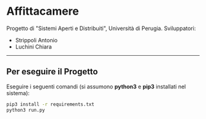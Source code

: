 #  Affittacamere
Progetto di "Sistemi Aperti e Distribuiti", Università di Perugia.
Sviluppatori:
- Strippoli Antonio
- Luchini Chiara

<hr>

## Per eseguire il Progetto
Eseguire i seguenti comandi (si assumono **python3** e **pip3** installati nel sistema):
```bash
pip3 install -r requirements.txt
python3 run.py
```